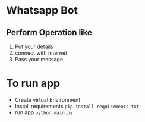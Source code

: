 # Whatsapp Bot
## Perform Operation like
1. Put your details
2. connect with internet
3. Pass your message

# To run app
- Create virtual Environment
- Install requirements
`pip install requirements.txt`
- run app
`python main.py`
